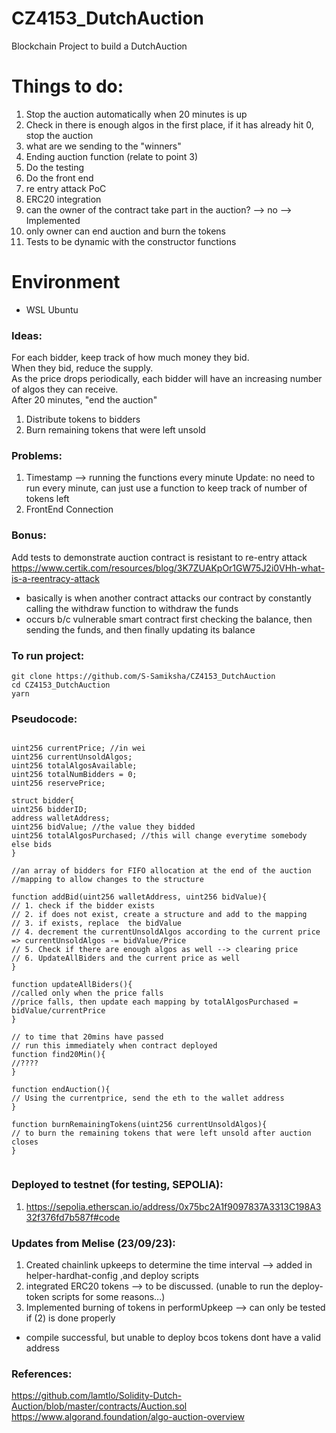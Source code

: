 # CZ4153_DutchAuction

Blockchain Project to build a DutchAuction

# Things to do:
   1. Stop the auction automatically when 20 minutes is up 
   2. Check in there is enough algos in the first place, if it has already hit 0, stop the auction 
   3. what are we sending to the "winners"
   4. Ending auction function (relate to point 3)
   5. Do the testing
   6. Do the front end
   7. re entry attack PoC
   8. ERC20 integration
   9. can the owner of the contract take part in the auction? --> no --> Implemented
   10. only owner can end auction and burn the tokens 
   11. Tests to be dynamic with the constructor functions 

# Environment 
- WSL Ubuntu 


### Ideas:

For each bidder, keep track of how much money they bid. <br>
When they bid, reduce the supply. <br>
As the price drops periodically, each bidder will have an increasing number of algos they can receive. <br>
After 20 minutes, "end the auction" <br>

1. Distribute tokens to bidders
2. Burn remaining tokens that were left unsold

### Problems:

1. Timestamp --> running the functions every minute
   Update: no need to run every minute, can just use a function to keep track of number of tokens left
2. FrontEnd Connection

### Bonus:

Add tests to demonstrate auction contract is resistant to re-entry attack <br>
https://www.certik.com/resources/blog/3K7ZUAKpOr1GW75J2i0VHh-what-is-a-reentracy-attack

- basically is when another contract attacks our contract by constantly calling the withdraw function to withdraw the funds
- occurs b/c vulnerable smart contract first checking the balance, then sending the funds, and then finally updating its balance

### To run project:
```
git clone https://github.com/S-Samiksha/CZ4153_DutchAuction
cd CZ4153_DutchAuction
yarn
```

### Pseudocode:

```solidity

uint256 currentPrice; //in wei
uint256 currentUnsoldAlgos;
uint256 totalAlgosAvailable;
uint256 totalNumBidders = 0;
uint256 reservePrice;

struct bidder{
uint256 bidderID;
address walletAddress;
uint256 bidValue; //the value they bidded
uint256 totalAlgosPurchased; //this will change everytime somebody else bids
}

//an array of bidders for FIFO allocation at the end of the auction
//mapping to allow changes to the structure

function addBid(uint256 walletAddress, uint256 bidValue){
// 1. check if the bidder exists
// 2. if does not exist, create a structure and add to the mapping
// 3. if exists, replace  the bidValue
// 4. decrement the currentUnsoldAlgos according to the current price => currentUnsoldAlgos -= bidValue/Price
// 5. Check if there are enough algos as well --> clearing price
// 6. UpdateAllBiders and the current price as well
}

function updateAllBiders(){
//called only when the price falls
//price falls, then update each mapping by totalAlgosPurchased = bidValue/currentPrice
}

// to time that 20mins have passed
// run this immediately when contract deployed
function find20Min(){
//????
}

function endAuction(){
// Using the currentprice, send the eth to the wallet address
}

function burnRemainingTokens(uint256 currentUnsoldAlgos){
// to burn the remaining tokens that were left unsold after auction closes
}


```
### Deployed to testnet (for testing, SEPOLIA):
1. https://sepolia.etherscan.io/address/0x75bc2A1f9097837A3313C198A332f376fd7b587f#code

### Updates from Melise (23/09/23):
1. Created chainlink upkeeps to determine the time interval --> added in helper-hardhat-config ,and deploy scripts
2. integrated ERC20 tokens --> to be discussed. (unable to run the deploy-token scripts for some reasons...)
3. Implemented burning of tokens in performUpkeep --> can only be tested if (2) is done properly
- compile successful, but unable to deploy bcos tokens dont have a valid address 

### References:

https://github.com/lamtlo/Solidity-Dutch-Auction/blob/master/contracts/Auction.sol <br>
https://www.algorand.foundation/algo-auction-overview <br>


